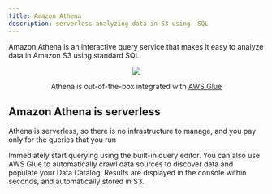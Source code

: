 ```yaml
---
title: Amazon Athena
description: serverless analyzing data in S3 using  SQL
---
```


Amazon Athena is an interactive query service that makes it easy to analyze data in Amazon S3 using standard SQL. 


<div>
<div align="center"><img src={require('@site/static/img/Amazon-Athena.png').default} /></div>
<div><p align="center">Athena is out-of-the-box integrated with <a href="page-Glue">AWS Glue</a></p></div>
</div>

## Amazon Athena is serverless

Athena is serverless, so there is no infrastructure to manage, and you pay only for the queries that you run

Immediately start querying using the built-in query editor. You can also use AWS Glue to automatically crawl data sources to discover data and populate your Data Catalog. Results are displayed in the console within seconds, and automatically stored in S3.


